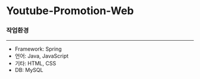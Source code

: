 # Youtube-Promotion-Web


### 작업환경
------------------------------
 * Framework: Spring
 * 언어: Java, JavaScript
 * 기타: HTML, CSS
 * DB: MySQL